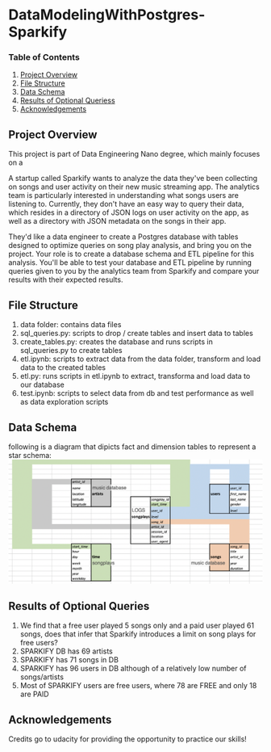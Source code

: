 # DataModelingWithPostgres-Sparkify
 
### Table of Contents

1. [Project Overview](#summary)
2. [File Structure](#Files)
3. [Data Schema](#schema)
4. [Results of Optional Queriess](#results)
5. [Acknowledgements](#licensing)


    
## Project Overview<a name="summary"></a>

This project is part of Data Engineering Nano degree, which mainly focuses on a 

A startup called Sparkify wants to analyze the data they've been collecting on songs and user activity on their new music streaming app. The analytics team is particularly interested in understanding what songs users are listening to. Currently, they don't have an easy way to query their data, which resides in a directory of JSON logs on user activity on the app, as well as a directory with JSON metadata on the songs in their app.

They'd like a data engineer to create a Postgres database with tables designed to optimize queries on song play analysis, and bring you on the project. Your role is to create a database schema and ETL pipeline for this analysis. You'll be able to test your database and ETL pipeline by running queries given to you by the analytics team from Sparkify and compare your results with their expected results.

## File Structure<a name="Files"></a>

1. data folder: contains data files 
2. sql_queries.py: scripts to drop / create tables and insert data to tables
3. create_tables.py: creates the database and runs scripts in sql_queries.py to create tables
4. etl.ipynb: scripts to extract data from the data folder, transform and load data to the created tables
5. etl.py: runs scripts in etl.ipynb to extract, transforma and load data to our database
6. test.ipynb: scripts to select data from db and test performance as well as data exploration scripts

## Data Schema <a name="schema"></a>

following is a diagram that dipicts fact and dimension tables to represent a star schema:
![](sparkifySchema.png?raw=true)
            
    
## Results of Optional Queries<a name="results"></a>

1. We find that a free user played 5 songs only and a paid user played 61 songs, does that infer that Sparkify introduces a limit on song plays for free users?
2. SPARKIFY DB has 69 artists
3. SPARKIFY has 71 songs in DB
4. SPARKIFY has 96 users in DB although of a relatively low number of songs/artists
5. Most of SPARKIFY users are free users, where 78 are FREE and only 18 are PAID


## Acknowledgements<a name="licensing"></a>
Credits go to udacity for providing the opportunity to practice our skills!
